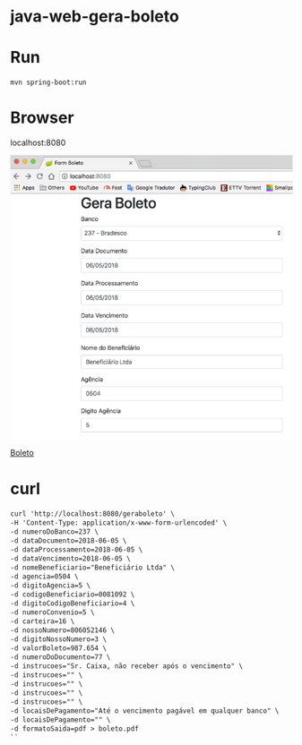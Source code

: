 # java-web-gera-boleto

# Run

```
mvn spring-boot:run
```

# Browser

localhost:8080

![](doc/geraboleto-form.png)


[Boleto](doc/geraboleto.pdf)


# curl

```
curl 'http://localhost:8080/geraboleto' \
-H 'Content-Type: application/x-www-form-urlencoded' \
-d numeroDoBanco=237 \
-d dataDocumento=2018-06-05 \
-d dataProcessamento=2018-06-05 \
-d dataVencimento=2018-06-05 \
-d nomeBeneficiario="Beneficiário Ltda" \
-d agencia=0504 \
-d digitoAgencia=5 \
-d codigoBeneficiario=0081092 \
-d digitoCodigoBeneficiario=4 \
-d numeroConvenio=5 \
-d carteira=16 \
-d nossoNumero=806052146 \
-d digitoNossoNumero=3 \
-d valorBoleto=987.654 \
-d numeroDoDocumento=77 \
-d instrucoes="Sr. Caixa, não receber após o vencimento" \
-d instrucoes="" \
-d instrucoes="" \
-d instrucoes="" \
-d instrucoes="" \
-d locaisDePagamento="Até o vencimento pagável em qualquer banco" \
-d locaisDePagamento="" \
-d formatoSaida=pdf > boleto.pdf
``